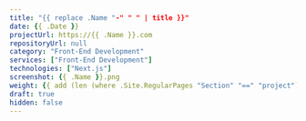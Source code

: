 ```yaml
---
title: "{{ replace .Name "-" " " | title }}"
date: {{ .Date }}
projectUrl: https://{{ .Name }}.com
repositoryUrl: null
category: "Front-End Development"
services: ["Front-End Development"]
technologies: ["Next.js"]
screenshot: {{ .Name }}.png
weight: {{ add (len (where .Site.RegularPages "Section" "==" "project")) 1 }}
draft: true
hidden: false
---
```

